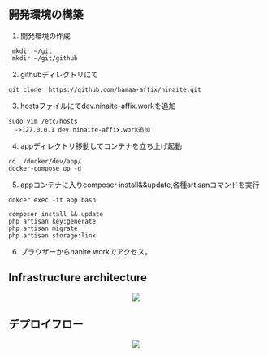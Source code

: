 ## 開発環境の構築
1. 開発環境の作成
```
 mkdir ~/git
 mkdir ~/git/github
```
2. githubディレクトリにて
```
git clone  https://github.com/hamaa-affix/ninaite.git
```
3. hostsファイルにてdev.ninaite-affix.workを追加
```
sudo vim /etc/hosts 
　->127.0.0.1 dev.ninaite-affix.work追加  
```
4. appディレクトリ移動してコンテナを立ち上げ起動
```
cd ./docker/dev/app/ 
docker-compose up -d
```
5. appコンテナに入りcomposer install&&update,各種artisanコマンドを実行
```
dokcer exec -it app bash

composer install && update
php artisan key:generate
php artisan migrate
php artisan storage:link
```
6. ブラウザーからnanite.workでアクセス。 

## Infrastructure architecture
<p align="center"><img src="https://aws-ninaite-prod.s3-ap-northeast-1.amazonaws.com/Untitled+Diagram-Page-1+(2).png"></p>

## デプロイフロー
<p align="center"><img src="https://aws-ninaite-prod.s3-ap-northeast-1.amazonaws.com/Untitled+Diagram-%E3%83%98%E3%82%9A%E3%83%BC%E3%82%B7%E3%82%992+(1).png"></p>